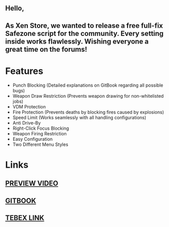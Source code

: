 ## Hello,
## As Xen Store, we wanted to release a free full-fix Safezone script for the community. Every setting inside works flawlessly. Wishing everyone a great time on the forums!

# Features

- Punch Blocking (Detailed explanations on GitBook regarding all possible bugs)
- Weapon Draw Restriction (Prevents weapon drawing for non-whitelisted jobs)
- VDM Protection
- Fire Protection (Prevents deaths by blocking fires caused by explosions)
- Speed Limit (Works seamlessly with all handling configurations)
- Anti Drive-By
- Right-Click Focus Blocking
- Weapon Firing Restriction
- Easy Configuration
- Two Different Menu Styles

# Links

## [PREVIEW VIDEO](https://www.youtube.com/watch?v=W43giTZXL7A&feature=youtu.be)
## [GITBOOK](https://xen-store.gitbook.io/xen-store-docs/xen-safezone)
## [TEBEX LINK](https://xen.tebex.io/package/6766200)
